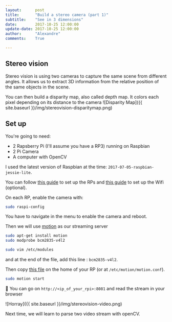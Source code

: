 ```yaml
---
layout:      post
title:       "Build a stereo camera (part 1)"
subtitle:    "See in 3 dimensions"
date:        2017-10-25 12:00:00
update-date: 2017-10-25 12:00:00
author:      "Alexandre"
comments:    True

---
```


## Stereo vision

Stereo vision is using two cameras to capture the same scene from different angles.
It allows us to extract 3D information from the relative position of the same objects in the scene.

You can then build a disparity map, also called depth map. It colors each pixel depending on its distance to the camera
![Disparity Map]({{ site.baseurl }}/img/stereovision-disparitymap.png)

## Set up

You're going to need:

- 2 Rapsberry Pi (I'll assume you have a RP3) running on Raspbian
- 2 Pi Camera
- A computer with OpenCV

I used the latest version of Raspbian at the time: `2017-07-05-raspbian-jessie-lite`.

You can follow [this guide](https://www.theodo.fr/blog/2017/03/getting-started-headless-on-raspberry-pi-in-10-minutes/) to set up the RPs and [this guide](http://weworkweplay.com/play/automatically-connect-a-raspberry-pi-to-a-wifi-network/) to set up the Wifi (optional).

On each RP, enable the camera with:

~~~bash
sudo raspi-config
~~~~

You have to navigate in the menu to enable the camera and reboot.

Then we will use [motion](https://github.com/Motion-Project/motion) as our streaming server

~~~bash
sudo apt-get install motion
sudo modprobe bcm2835-v4l2
~~~

~~~bash
sudo vim /etc/modules
~~~

and at the end of the file, add this line : `bcm2835-v4l2`.

Then copy [this file](https://gist.github.com/achntrl/b97c42f636a3127e97613a9f65d0cde7) on the home of your RP (or at `/etc/motion/motion.conf`).

~~~bash
sudo motion start
~~~

🎉 You can go on `http://<ip_of_your_rpi>:8081` and read the stream in your browser

![Horray]({{ site.baseurl }}/img/stereovision-video.png)

Next time, we will learn to parse two video stream with openCV.
